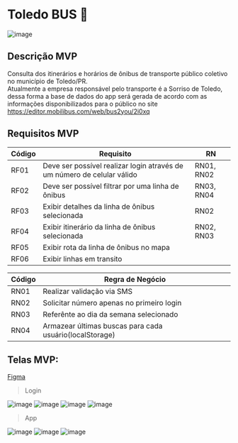 #  Toledo BUS 🚌

![image](https://user-images.githubusercontent.com/30730216/218342597-d60344d7-395a-47e1-b6bf-727205346257.png)

## Descrição MVP

Consulta dos itinerários e horários de ônibus de transporte público coletivo no município de Toledo/PR.<br>
Atualmente a empresa responsável pelo transporte é a Sorriso de Toledo, dessa forma a base de dados do app será gerada de acordo com as informações disponibilizados para o público no site https://editor.mobilibus.com/web/bus2you/2i0xq

## Requisitos MVP 

Código | Requisito | RN
--- | --- | --- |
RF01 | Deve ser possível realizar login através de um número de celular válido | RN01, RN02 |
RF02 | Deve ser possível filtrar por uma linha de ônibus | RN03, RN04 |
RF03 | Exibir detalhes da linha de ônibus selecionada | RN02 |
RF04 | Exibir itinerário da linha de ônibus selecionada | RN02, RN03 |
RF05 | Exibir rota da linha de ônibus no mapa |  |
RF06 | Exibir linhas em transito |  |

Código | Regra de Negócio
--- | --- |
RN01 | Realizar validação via SMS |
RN02 | Solicitar número apenas no primeiro login |
RN03 | Referênte ao dia da semana selecionado |
RN04 | Armazear últimas buscas para cada usuário(localStorage) |

## Telas MVP: 

 [Figma](https://www.figma.com/file/D43gOVmoUQduwvA2CXaH3z/Toledo-BUS)

> Login

![image](https://user-images.githubusercontent.com/30730216/218601012-e94adc6b-48fa-4fad-862c-72264a01a70a.png)
![image](https://user-images.githubusercontent.com/30730216/218600995-0a26d12e-6ae5-46cc-9fea-03b7e8b5e52c.png)
![image](https://user-images.githubusercontent.com/30730216/218600982-5da3d70c-e4aa-4425-bb38-8e2a84060fb4.png)
![image](https://user-images.githubusercontent.com/30730216/218600974-c3774f82-2e66-40da-8743-5758465d4ad0.png)

> App

![image](https://user-images.githubusercontent.com/30730216/218795642-29ad10f6-e5bd-4345-b2fb-8b9840a384a4.png)
![image](https://user-images.githubusercontent.com/30730216/218602396-2ef500cf-b858-45ec-844c-9e94f0a4e6b0.png)
![image](https://user-images.githubusercontent.com/30730216/218602466-4106eaa0-a853-4731-aa96-580aa6a4c969.png)

